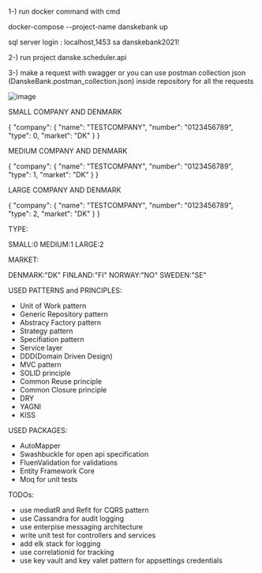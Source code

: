 1-) run docker command with cmd 

  docker-compose --project-name danskebank up
  
  sql server login :
  localhost,1453
  sa
  danskebank2021!
  
2-) run project danske.scheduler.api

3-) make a request with swagger or you can use postman collection json (DanskeBank.postman_collection.json) inside repository for all the requests

![image](https://user-images.githubusercontent.com/16955249/124642321-6244bf80-de98-11eb-8e8f-ed34a19210e7.png)


SMALL COMPANY AND DENMARK

{
  "company": {
    "name": "TESTCOMPANY",
    "number": "0123456789",
    "type": 0,
    "market": "DK"
  }
}

MEDIUM COMPANY AND DENMARK

{
  "company": {
    "name": "TESTCOMPANY",
    "number": "0123456789",
    "type": 1,
    "market": "DK"
  }
}


LARGE COMPANY AND DENMARK

{
  "company": {
    "name": "TESTCOMPANY",
    "number": "0123456789",
    "type": 2,
    "market": "DK"
  }
}

TYPE:

  SMALL:0
  MEDIUM:1
  LARGE:2

MARKET:

  DENMARK:"DK"
  FINLAND:"FI"
  NORWAY:"NO"
  SWEDEN:"SE"
  
USED PATTERNS and PRINCIPLES:

- Unit of Work pattern
- Generic Repository pattern
- Abstracy Factory pattern
- Strategy pattern
- Specifiation pattern
- Service layer
- DDD(Domain Driven Design)
- MVC pattern
- SOLID principle
- Common Reuse principle
- Common Closure principle
- DRY
- YAGNI
- KISS

USED PACKAGES:

- AutoMapper
- Swashbuckle for open api specification
- FluenValidation for validations
- Entity Framework Core
- Moq for unit tests

TODOs: 
  - use mediatR and Refit for CQRS pattern
  - use Cassandra for audit logging
  - use enterpise messaging architecture
  - write unit test for controllers and services
  - add elk stack for logging
  - use correlationid for tracking
  - use key vault and key valet pattern for appsettings credentials
